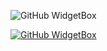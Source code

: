 ![GitHub WidgetBox](https://github-widgetbox.vercel.app/api/profile?username=absoftlab99&data=followers,repositories,stars,commits&theme=nautilus)

[![GitHub WidgetBox](https://github-widgetbox.vercel.app/api/skills?languages=html,css,js,ts,nodejs,expressjs,react,firebase,mongodb,python,nextjs,wordpress,nextjs,typescript)](https://github.com/Jurredr/github-widgetbox&includeNames=true)
